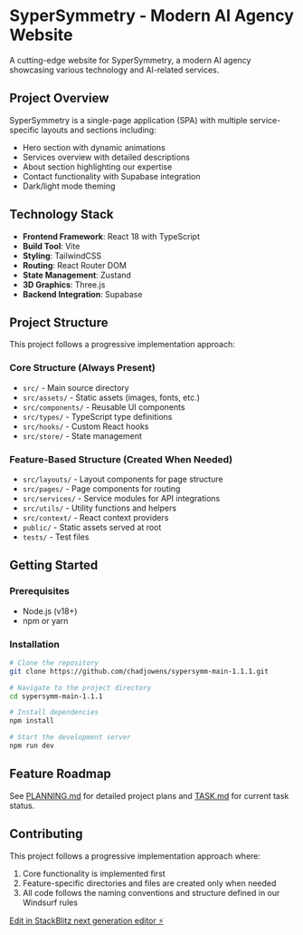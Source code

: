 # SyperSymmetry - Modern AI Agency Website

A cutting-edge website for SyperSymmetry, a modern AI agency showcasing various technology and AI-related services.

## Project Overview

SyperSymmetry is a single-page application (SPA) with multiple service-specific layouts and sections including:
- Hero section with dynamic animations
- Services overview with detailed descriptions
- About section highlighting our expertise
- Contact functionality with Supabase integration
- Dark/light mode theming

## Technology Stack

- **Frontend Framework**: React 18 with TypeScript
- **Build Tool**: Vite
- **Styling**: TailwindCSS
- **Routing**: React Router DOM
- **State Management**: Zustand
- **3D Graphics**: Three.js
- **Backend Integration**: Supabase

## Project Structure

This project follows a progressive implementation approach:

### Core Structure (Always Present)
- `src/` - Main source directory
- `src/assets/` - Static assets (images, fonts, etc.)
- `src/components/` - Reusable UI components
- `src/types/` - TypeScript type definitions
- `src/hooks/` - Custom React hooks
- `src/store/` - State management

### Feature-Based Structure (Created When Needed)
- `src/layouts/` - Layout components for page structure
- `src/pages/` - Page components for routing
- `src/services/` - Service modules for API integrations
- `src/utils/` - Utility functions and helpers
- `src/context/` - React context providers
- `public/` - Static assets served at root
- `tests/` - Test files

## Getting Started

### Prerequisites
- Node.js (v18+)
- npm or yarn

### Installation
```bash
# Clone the repository
git clone https://github.com/chadjowens/sypersymm-main-1.1.1.git

# Navigate to the project directory
cd sypersymm-main-1.1.1

# Install dependencies
npm install

# Start the development server
npm run dev
```

## Feature Roadmap

See [PLANNING.md](./PLANNING.md) for detailed project plans and [TASK.md](./TASK.md) for current task status.

## Contributing

This project follows a progressive implementation approach where:
1. Core functionality is implemented first
2. Feature-specific directories and files are created only when needed
3. All code follows the naming conventions and structure defined in our Windsurf rules

[Edit in StackBlitz next generation editor ⚡️](https://stackblitz.com/~/github.com/chadjowens/sypersymm-main-1.1.1)